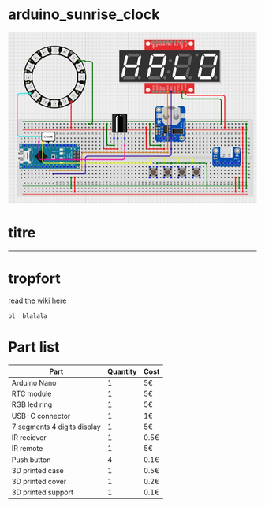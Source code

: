 # arduino_sunrise_clock
![arduino_sunrise_clock](img/schematic.JPG)
# titre
---
# tropfort
[read the wiki here](https://github.com/index-machines/index/wiki)
```
bl  blalala
```
# Part list
| Part | Quantity | Cost |
|- | - | - |
| Arduino Nano | 1 | 5€ |
| RTC module | 1 | 5€ |
| RGB led ring | 1 | 5€ |
| USB-C connector | 1 | 1€ |
| 7 segments 4 digits display | 1 | 5€ |
| IR reciever | 1 | 0.5€ |
| IR remote | 1 | 5€ |
| Push button | 4 | 0.1€ |
| 3D printed case | 1 | 0.5€ |
| 3D printed cover | 1 | 0.2€ |
| 3D printed support | 1 | 0.1€ |


